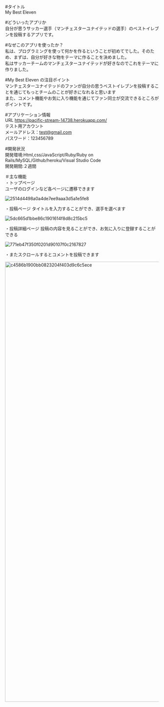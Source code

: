 #タイトル  
My Best Eleven  

#どういったアプリか  
自分が思うサッカー選手（マンチェスターユナイテッドの選手）のベストイレブンを投稿するアプリです。  

#なぜこのアプリを使ったか？  
私は、プログラミングを使って何かを作るということが初めてでした。そのため、まずは、自分が好きな物をテーマに作ることを決めました。  
私はサッカーチームのマンチェスターユナイテッドが好きなのでこれをテーマに作りました。  

#My Best Eleven の注目ポイント  
マンチェスターユナイテッドのファンが自分の思うベストイレブンを投稿することを通じてもっとチームのことが好きになれると思います  
また、コメント機能やお気に入り機能を通じてファン同士が交流できるところがポイントです。  

#アプリケーション情報  
URL https://pacific-stream-14738.herokuapp.com/  
テスト用アカウント  
メールアドレス：test@gmail.com  
パスワード：123456789  

#開発状況  
 開発環境:Html,css/JavaScript/Ruby/Ruby on Rails/MySQL/Github/heroku/Visual Studio Code  
 開発期間:２週間  

＃主な機能  
  ・トップページ  
  ユーザのログインなど各ページに遷移できます  

![2514d4498a0a4de7ee9aaa3d5a1e5fe8](https://user-images.githubusercontent.com/61111651/79474293-2cbc7800-8041-11ea-920c-01196f27e249.jpg)

・投稿ページ
  タイトルを入力することができ、選手を選べます

  ![5dc665d1bbe86c1901614f8d8c215bc5](https://user-images.githubusercontent.com/61111651/79475022-1f53bd80-8042-11ea-9d20-05e8adc33cc3.jpg)

・投稿詳細ページ
  投稿の内容を見ることができ、お気に入りに登録することができる

  ![771eb47f350f0201d90107f0c2167827](https://user-images.githubusercontent.com/61111651/79475307-778abf80-8042-11ea-9865-072519024a37.jpg)

  ・またスクロールするとコメントを投稿できます

  <img width="1438" alt="c4586b1900bb0823204f403d9c6c5ece" src="https://user-images.githubusercontent.com/61111651/79475415-98531500-8042-11ea-9b87-b2f83bb80e7b.png">

